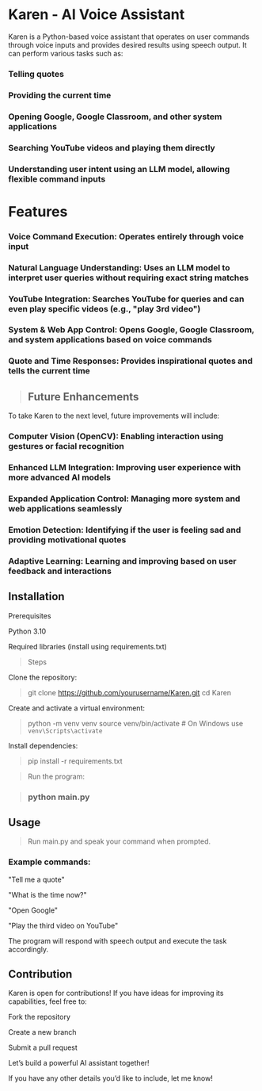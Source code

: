 # Karen - AI Voice Assistant

 Karen is a Python-based voice assistant that operates on user commands through voice inputs and provides desired results using speech output. It can perform various tasks such as:

### Telling quotes
### Providing the current time
### Opening Google, Google Classroom, and other system applications
###  Searching YouTube videos and playing them directly
### Understanding user intent using an LLM model, allowing flexible command inputs

# Features

### Voice Command Execution: Operates entirely through voice input

### Natural Language Understanding: Uses an LLM model to interpret user queries without requiring exact string matches

### YouTube Integration: Searches YouTube for queries and can even play specific videos (e.g., "play 3rd video")

### System & Web App Control: Opens Google, Google Classroom, and system applications based on voice commands

### Quote and Time Responses: Provides inspirational quotes and tells the current time

> ## Future Enhancements

To take Karen to the next level, future improvements will include:

### Computer Vision (OpenCV): Enabling interaction using gestures or facial recognition

### Enhanced LLM Integration: Improving user experience with more advanced AI models

### Expanded Application Control: Managing more system and web applications seamlessly

### Emotion Detection: Identifying if the user is feeling sad and providing motivational quotes

### Adaptive Learning: Learning and improving based on user feedback and interactions

## Installation

Prerequisites

Python 3.10

Required libraries (install using requirements.txt)

> Steps

Clone the repository:

> git clone https://github.com/yourusername/Karen.git
> cd Karen

Create and activate a virtual environment:

> python -m venv venv
> source venv/bin/activate  # On Windows use `venv\Scripts\activate`

Install dependencies:

> pip install -r requirements.txt

> Run the program:

> ### python main.py

## Usage

> Run main.py and speak your command when prompted.

### Example commands:

"Tell me a quote"

"What is the time now?"

"Open Google"

"Play the third video on YouTube"

The program will respond with speech output and execute the task accordingly.

## Contribution

Karen is open for contributions! If you have ideas for improving its capabilities, feel free to:

 Fork the repository

Create a new branch

Submit a pull request

Let’s build a powerful AI assistant together!

If you have any other details you’d like to include, let me know!


